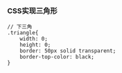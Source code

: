 ### CSS实现三角形
```
// 下三角
.triangle{
    width: 0;
    height: 0;
    border: 50px solid transparent;
    border-top-color: black;
}
```
